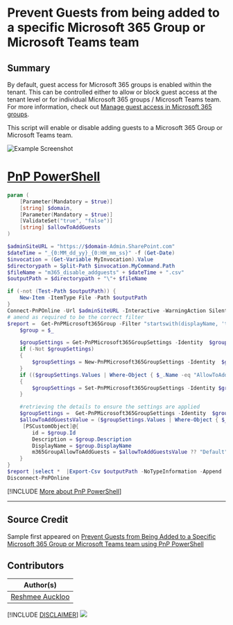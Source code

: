 

# Prevent Guests from being added to a specific Microsoft 365 Group or Microsoft Teams team

## Summary

By default, guest access for Microsoft 365 groups is enabled within the tenant. This can be controlled either to allow or block guest access at the tenant level or for individual Microsoft 365 groups / Microsoft Teams team. For more information, check out [Manage guest access in Microsoft 365 groups](https://learn.microsoft.com/en-us/microsoft-365/admin/create-groups/manage-guest-access-in-groups?view=o365-worldwide&wt.mc_id=MVP_308367).

This script will enable or disable adding guests to a Microsoft 365 Group or Microsoft Teams team.

![Example Screenshot](assets/example.png)

# [PnP PowerShell](#tab/pnpps)

```powershell
param (
    [Parameter(Mandatory = $true)]
    [string] $domain,
    [Parameter(Mandatory = $true)]
    [ValidateSet("true", "false")]
    [string] $allowToAddGuests
)

$adminSiteURL = "https://$domain-Admin.SharePoint.com"
$dateTime = "_{0:MM_dd_yy}_{0:HH_mm_ss}" -f (Get-Date)
$invocation = (Get-Variable MyInvocation).Value
$directorypath = Split-Path $invocation.MyCommand.Path
$fileName = "m365_disable_addguests" + $dateTime + ".csv"
$outputPath = $directorypath + "\"+ $fileName

if (-not (Test-Path $outputPath)) {
    New-Item -ItemType File -Path $outputPath
}
Connect-PnPOnline -Url $adminSiteURL -Interactive -WarningAction SilentlyContinue
# amend as required to be the correct filter
$report =  Get-PnPMicrosoft365Group -Filter "startswith(displayName, 'test')" | ForEach-Object {
    $group = $_

    $groupSettings = Get-PnPMicrosoft365GroupSettings -Identity  $group.Id
    if (-Not $groupSettings)
    {
        $groupSettings = New-PnPMicrosoft365GroupSettings -Identity  $group.Id -DisplayName "Group.Unified.Guest" -TemplateId "08d542b9-071f-4e16-94b0-74abb372e3d9" -Values @{"AllowToAddGuests"=$allowToAddGuests}
    }
    if (($groupSettings.Values | Where-Object { $_.Name -eq "AllowToAddGuests"}).Value.ToString() -ne $allowToAddGuests)
    {
        $groupSettings = Set-PnPMicrosoft365GroupSettings -Identity $groupSettings.ID -Group  $group.Id -Values @{"AllowToAddGuests"=$allowToAddGuests}
    }

    #retrieving the details to ensure the settings are applied
    $groupSettings =  Get-PnPMicrosoft365GroupSettings -Identity  $group.Id
    $allowToAddGuestsValue = ($groupSettings.Values | Where-Object { $_.Name -eq "AllowToAddGuests"}).Value.ToString()
     [PSCustomObject]@{
        id = $group.Id
        Description = $group.Description
        DisplayName = $group.DisplayName
        m365GroupAllowToAddGuests = $allowToAddGuestsValue ?? "Default"
    }
}
$report |select *  |Export-Csv $outputPath -NoTypeInformation -Append
Disconnect-PnPOnline
```

[!INCLUDE [More about PnP PowerShell](../../docfx/includes/MORE-PNPPS.md)]

***

## Source Credit

Sample first appeared on [Prevent Guests from Being Added to a Specific Microsoft 365 Group or Microsoft Teams team using PnP PowerShell](https://reshmeeauckloo.com/posts/powershell-m365Group-disable-add-guests/)


## Contributors

| Author(s) |
|-----------|
| [Reshmee Auckloo](https://github.com/reshmee011) |


[!INCLUDE [DISCLAIMER](../../docfx/includes/DISCLAIMER.md)]
<img src="https://m365-visitor-stats.azurewebsites.net/script-samples/scripts/aad-control-guestaccount-m365-groups-teams" aria-hidden="true" />

